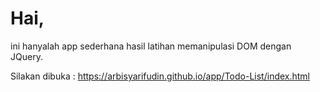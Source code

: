 # Hai,
ini hanyalah app sederhana hasil latihan memanipulasi DOM dengan JQuery.

Silakan dibuka : https://arbisyarifudin.github.io/app/Todo-List/index.html
